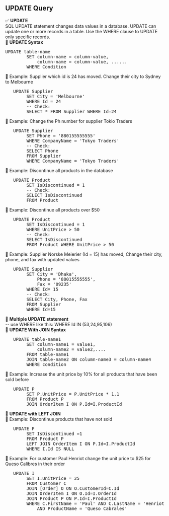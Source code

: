 ## UPDATE Query
✅ <b>UPDATE </b> <br> SQL UPDATE statement changes data values in a database. UPDATE can update one or more records in a table. Use the WHERE clause to UPDATE only specific records. <br>
🔷 <b>UPDATE Syntax </b> 
<pre>UPDATE table-name 
		SET column-name = column-value,
		    column-name = column-value, ......
		WHERE Condition   </pre>	 
🔷 Example: Supplier which id is 24 has moved. Change their city to Sydney to Melbourne 
<pre> 	UPDATE Supplier
		SET City = 'Melbourne'
		WHERE Id = 24 
		-- Check:
		SELECT * FROM Supplier WHERE Id=24   </pre>	  
🔷 Example: Change the Ph number for supplier Tokio Traders 
<pre>	UPDATE Supplier
		SET Phone = '880155555555'
		WHERE CompanyName = 'Tokyo Traders'
		-- Check:
		SELECT Phone 
		FROM Supplier 
		WHERE CompanyName = 'Tokyo Traders'   </pre>	 
🔷 Example: Discontinue all products in the database
<pre> 	UPDATE Product
		SET IsDiscontinued = 1
		-- Check: 
		SELECT IsDiscontinued
		FROM Product  </pre>	 
🔷 Example: Discontinue all products over $50
<pre> 	UPDATE Product
		SET IsDiscontinued = 1 
		WHERE UnitPrice > 50 
		-- Check:
		SELECT IsDiscontinued
		FROM Product WHERE UnitPrice > 50  </pre>	 
🔷 Example: Supplier Norske Meierier (Id = 15) has moved, Change their city, phone, and fax with updated values
<pre>	UPDATE Supplier
		SET City = 'Dhaka',
			Phone = '88015555555',
			Fax = '09235'
		WHERE Id= 15
		-- Check: 
		SELECT City, Phone, Fax
		FROM Supplier
		WHERE Id=15    </pre>	 
🔷 <b>Multiple UPDATE statement</b> <br> -- use WHERE like this: WHERE Id IN (53,24,95,106)  <br> 
🔷 <b>UPDATE With JOIN Syntax </b> 
<pre>   UPDATE table-name1 
		SET column-name1 = value1,
			column-name2 = value2,....
		FROM table-name1 
		JOIN table-name2 ON column-name3 = column-name4 
		WHERE condition    </pre>	 
🔷 Example: Increase the unit price by 10% for all products that have been sold before
<pre> 	UPDATE P
		SET P.UnitPrice = P.UnitPrice * 1.1 
		FROM Product P
		JOIN OrderItem I ON P.Id=I.ProductId  </pre>	 
🔷 <b>UPDATE with LEFT JOIN </b>  <br> 
🔷 Example: Discontinue products that have not sold
<pre> 	UPDATE P 
		SET IsDiscontinued =1
		FROM Product P 
		LEFT JOIN OrderItem I ON P.Id=I.ProductId
		WHERE I.Id IS NULL  </pre>	
🔷 Example: For customer Paul Henriot change the unit price to $25 for Queso Calibres in their order
<pre> 	UPDATE I 
		SET I.UnitPrice = 25
		FROM Customer C
		JOIN [Order] O ON O.CustomerId=C.Id
		JOIN OrderItem I ON O.Id=I.OrderId
		JOIN Product P ON P.Id=I.ProductId
		WHERE C.FirstName = 'Paul' AND C.LastName = 'Henriot'
			AND ProductName = 'Queso Cabrales'  </pre>	 
	

